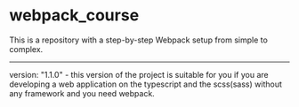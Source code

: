 # webpack_course

This is a repository with a step-by-step Webpack setup from simple to complex.

---

version: "1.1.0" - this version of the project is suitable for you if you are developing a web application on the typescript and the scss(sass) without any framework and you need webpack.
